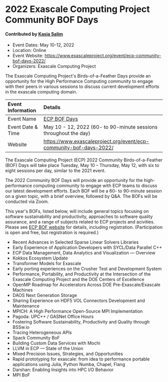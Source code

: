 # 2022 Exascale Computing Project Community BOF Days

#### Contributed by [Kasia Salim](https://github.com/karbarz)

- Event Dates: May 10-12, 2022
- Location: Online
- Event Website: https://www.exascaleproject.org/event/ecp-community-bof-days-2022/
- Organizers: Exascale Computing Project

The Exascale Computing Project's Birds-of-a-Feather Days provide an opportunity for the High Performance Computing community to engage with their peers in various sessions to discuss current development efforts in the exascale computing domain.

Event Information | Details
:--- | :---			   
Event Name | [ECP BOF Days](https://www.exascaleproject.org/event/ecp-community-bof-days-2022/) 
Event Date & Time | May 10 - 12, 2022 (60- to 90-minute sessions throughout the day)
Website | 	<https://www.exascaleproject.org/event/ecp-community-bof-days-2022/>  

The Exascale Computing Project (ECP) 2022 Community Birds-of-a-Feather (BOF) Days will take place Tuesday, May 10 – Thursday, May 12, with six to eight sessions per day, similar to the 2021 event. 

The 2022 Community BOF Days will provide an opportunity for the high-performance computing community to engage with ECP teams to discuss our latest development efforts. 
Each BOF will be a 60- to 90-minute session on a given topic, with a brief overview, followed by Q&A. 
The BOFs will be conducted via Zoom.

This year's BOFs, listed below, will include general topics focusing on software sustainability and productivity, approaches to software quality assurance, and a range of subjects related to ECP projects and acivities.
Please see [ECP BOF website](https://www.exascaleproject.org/event/ecp-community-bof-days-2022/) for details, including registration.
(Participation is open and free, but registration is required.)

*	Recent Advances in Selected Sparse Linear Solvers Libraries
* Early Experience of Application Developers with SYCL/Data Parallel C++
* ECP Data Management, Data Analytics and Visualization — Overview
* Kokkos Ecosystem Update
* Transformer Models for Exascale
* Early porting experiences on the Crusher Test and Development System
* Performance, Portability, and Productivity at the Intersection of the Exascale Computing Project and the DOE Centers of Excellence
* OpenMP Roadmap for Accelerators Across DOE Pre-Exascale/Exascale Machines
* DAOS Next Generation Storage
* Sharing Experience on HDF5 VOL Connectors Development and Maintenance
* MPICH: A High Performance Open-Source MPI Implementation
* Pagoda: UPC++ / GASNet Office Hours
* Fostering Software Sustainability, Productivity and Quality through BSSw.io
* Tracing Heterogeneous APIs
* Spack Community BoF
* Building Custom Data Services with Mochi
* LLVM in ECP — State of the Union
* Mixed Precision Issues, Strategies, and Opportunities
* Rapid prototyping for exascale: from idea to performance portable applications using Julia, Python Numba, Chapel, Flang
* Darshan: Enabling Insights into HPC I/O Behavior
* MPI BoF


<!---
Publish: yes
Pinned: no
Topics: high performance computing, projects and organizations
RSS Update: 2022-04-27
--->
